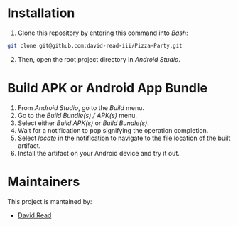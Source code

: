 # Installation
1. Clone this repository by entering this command into *Bash*:
```bash
git clone git@github.com:david-read-iii/Pizza-Party.git
```
2. Then, open the root project directory in *Android Studio*.

# Build APK or Android App Bundle
1. From *Android Studio*, go to the *Build* menu.
2. Go to the *Build Bundle(s) / APK(s)* menu.
3. Select either *Build APK(s)* or *Build Bundle(s)*.
4. Wait for a notification to pop signifying the operation completion.
5. Select *locate* in the notification to navigate to the file location of the built artifact.
6. Install the artifact on your Android device and try it out.

# Maintainers
This project is mantained by:
* [David Read](http://github.com/david-read-iii)

